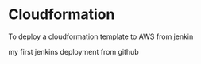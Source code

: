 # Cloudformation
To deploy a cloudformation template to AWS from jenkin

my first jenkins deployment from github

